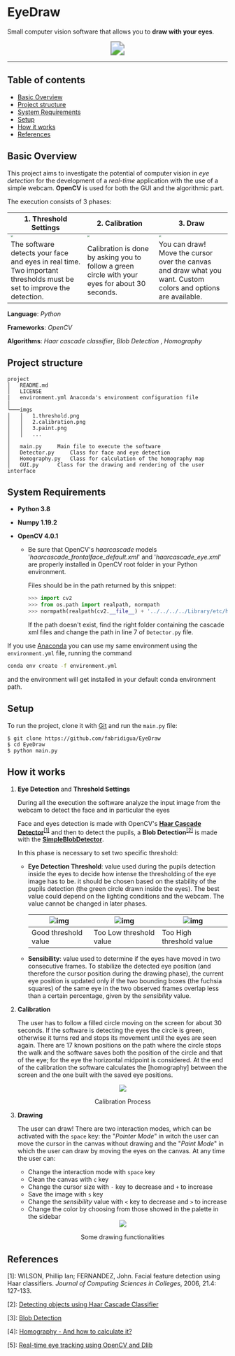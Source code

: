 # EyeDraw
Small computer vision software that allows you to **draw with your eyes**.

<div align="center">
    <img src="imgs\example_paint.gif" style="zoom:200%;" /> 
</div>



***

## Table of contents

* [Basic Overview](#basic-overview)
* [Project structure](#project-structure)
* [System Requirements](#system-requirements)
* [Setup](#setup)
* [How it works](#how-it-works)
* [References](#references)

## Basic Overview
This project aims to investigate the potential of computer vision in *eye detection* for the development of a *real-time* application with the use of a simple webcam. **OpenCV** is used for both the GUI and the algorithmic part. 

The execution consists of 3 phases:

| 1. Threshold Settings                                        | 2. Calibration                                               | 3. Draw                                                      |
| ------------------------------------------------------------ | ------------------------------------------------------------ | ------------------------------------------------------------ |
| <img src="imgs/1.threshold.png" style="zoom:33%;" />         | <img src="imgs/2.calibration.png" style="zoom:33%;" />       | <img src="imgs/3.paint.png" style="zoom:33%;" />             |
| The software detects your face and eyes in real time. Two important thresholds must be set to improve the detection. | Calibration is done by asking you to follow a green circle with your eyes for about 30 seconds. | You can draw! Move the cursor over the canvas and draw what you want. Custom colors and options are available. |

**Language**: *Python*

**Frameworks**: *OpenCV*

**Algorithms**: *Haar cascade classifier*, *Blob Detection* , *Homography*

## Project structure

```
project
│   README.md
│   LICENSE
|   environment.yml	Anaconda's environment configuration file
│
└───imgs
│   │   1.threshold.png
│   │   2.calibration.png
│   │   3.paint.png
│   │   ...
│	
│   main.py		Main file to execute the software
│   Detector.py		Class for face and eye detection			
│   Homography.py	Class for calculation of the homography map
│   GUI.py		Class for the drawing and rendering of the user interface 			
```

## System Requirements

- **Python 3.8**

- **Numpy 1.19.2**

- **OpenCV 4.0.1** 

  - Be sure  that OpenCV's *haarcascade* models '*haarcascade_frontalface_default.xml*' and '*haarcascade_eye.xml*' are properly installed in OpenCV root folder in your Python environment. 

    Files should be in the path returned by this snippet:

    ```python
    >>> import cv2
    >>> from os.path import realpath, normpath
    >>> normpath(realpath(cv2.__file__) + '../../../../Library/etc/haarcascades/')
    ```

    If the path doesn't exist, find the right folder containing the cascade xml files and change the path in line 7 of `Detector.py` file. 

If you use [Anaconda] you can use my same environment using the `environment.yml` file, running the command

[Anaconda]: https://www.anaconda.com/

```bash
conda env create -f environment.yml
```

and the environment will get installed in your default conda environment path.

## Setup

To run the project, clone it with [Git] and run the `main.py` file:

[Git]: https://git-scm.com/downloads	"Git download page"

```
$ git clone https://github.com/fabridigua/EyeDraw
$ cd EyeDraw
$ python main.py
```

## How it works
1. **Eye Detection** and **Threshold Settings**

   During all the execution the software analyze the input image from the webcam to detect the face and in particular the eyes

   Face and eyes detection is made with OpenCV's **[Haar Cascade Detector]**<sup>[[1]](#haar_ref)</sup>  and then to detect the pupils, a **Blob Detection**<sup>[[2]](#blob_ref)</sup>   is made with the **[SimpleBlobDetector]**.

   [Haar Cascade Detector]: https://docs.opencv.org/3.4/db/d28/tutorial_cascade_classifier.html	"Haar Cascade Detector Explanation"
   [SimpleBlobDetector]:  https://docs.opencv.org/4.0.1/d0/d7a/classcv_1_1SimpleBlobDetector.html#details "cv::SimpleBlobDetector Class Reference"

   In this phase is necessary to set two specific threshold:

   - **Eye Detection Threshold**: value used during the pupils detection inside the eyes to decide how intense the thresholding of the eye image has to be. it should be chosen based on the stability of the pupils detection (the green circle drawn inside the eyes). The best value could depend on the lighting conditions and the webcam. The value cannot be changed in later phases. 

     | ![img](imgs/good_thresh.png) | ![img](imgs/low_thresh.png) | ![img](imgs/high_thresh.png) |
     | ---------------------------- | --------------------------- | ---------------------------- |
     | Good threshold value         | Too Low threshold value     | Too High threshold value     |

   - **Sensibility**: value used to determine if the eyes have moved in two consecutive frames. To stabilize the detected eye position (and therefore the cursor position during the drawing phase), the current eye position is updated only if the two bounding boxes (the fuchsia squares) of the same eye in the two observed frames overlap less than a certain percentage, given by the *sensibility* value.

2. **Calibration**

   The user has to follow a filled circle moving on the screen for about 30 seconds. If the software is detecting the eyes the circle is green, otherwise it turns red and stops its movement until the eyes are seen again. There are 17 known positions on the path where the circle stops the walk and the software saves both the position of the circle and that of the eye; for the eye the horizontal midpoint is considered.  At the end of the calibration the software calculates the [homography] between the screen and the one built with the saved eye positions.

   <center>
       <div align="center">        
           <img src="imgs\calibration.gif" style="zoom:100%;" /> 
           <p>Calibration Process</p>
       </div>
   </center>
   
3. **Drawing**

   The user can draw! There are two interaction modes, which can be activated with the `space` key: the "*Pointer Mode*" in witch the user can move the cursor in the canvas without drawing and the "*Paint Mode*" in which the user can draw by moving the eyes on the canvas. At any time the user can:

   - Change the interaction mode with `space` key
   - Clean the canvas with `c` key
   - Change the cursor size with `-` key to decrease and `+` to increase 
   - Save the image with `s` key
   - Change the *sensibility* value with `<` key to decrease and `>` to increase
   - Change the color by choosing from those showed in the palette in the sidebar

   <center>
       <div align="center">
           <img src="imgs\face_paint.gif" style="zoom:100%;" /> 
           <p>Some drawing functionalities</p>
       </div>
   </center>
   
   

## References
<a name="haar_ref">[1]</a>: WILSON, Phillip Ian; FERNANDEZ, John. Facial feature detection using Haar classifiers. *Journal of Computing Sciences in Colleges*, 2006, 21.4: 127-133.

<a name="haar_ref">[2]</a>:  [Detecting objects using Haar Cascade Classifier]

[Detecting objects using Haar Cascade Classifier]: https://towardsdatascience.com/computer-vision-detecting-objects-using-haar-cascade-classifier-4585472829a9	"Detecting objects using Haar Cascade Classifier"

<a name="blob_ref">[3]</a>:  [Blob Detection]

[Blob Detection]: https://medium.com/image-processing-in-robotics/blob-detection-309226a3ea5b	"Blob Detection"

<a name="homo_ref">[4]</a>:  [Homography - And how to calculate it?]

[Homography - And how to calculate it?]: https://medium.com/all-things-about-robotics-and-computer-vision/homography-and-how-to-calculate-it-8abf3a13ddc5	"Homography - And how to calculate it?"

<a name="dlib_ref">[5]</a>:  [Real-time eye tracking using OpenCV and Dlib]

[Real-time eye tracking using OpenCV and Dlib]: https://towardsdatascience.com/real-time-eye-tracking-using-opencv-and-dlib-b504ca724ac6	"Real-time eye tracking using OpenCV and Dlib"

